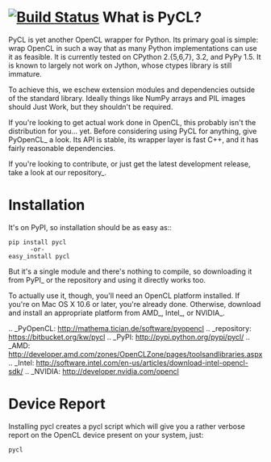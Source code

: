 [![Build Status](https://travis-ci.org/ucb-sejits/pycl.svg)](https://travis-ci.org/ucb-sejits/pycl)
What is PyCL?
=============

PyCL is yet another OpenCL wrapper for Python. Its primary goal is
simple: wrap OpenCL in such a way that as many Python 
implementations can use it as feasible. It is currently tested on 
CPython 2.{5,6,7}, 3.2, and PyPy 1.5. It is known to largely not work on
Jython, whose ctypes library is still immature.

To achieve this, we eschew extension modules and dependencies
outside of the standard library. Ideally things like NumPy arrays 
and PIL images should Just Work, but they shouldn't be required. 

If you're looking to get actual work done in OpenCL, this probably 
isn't the distribution for you... yet. Before considering using PyCL for
anything, give PyOpenCL_ a look. Its API is stable, its wrapper layer
is fast C++, and it has fairly reasonable dependencies. 

If you're looking to contribute, or just get the latest development
release, take a look at our repository_.

Installation
============

It's on PyPI, so installation should be as easy as::

    pip install pycl
          -or-
    easy_install pycl

But it's a single module and there's nothing to compile,
so downloading it from PyPI_ or the repository and using 
it directly works too.

To actually use it, though, you'll need an OpenCL platform installed.
If you're on Mac OS X 10.6 or later, you're already done. Otherwise,
download and install an appropriate platform from AMD_, Intel_, or
NVIDIA_.

.. _PyOpenCL: http://mathema.tician.de/software/pyopencl
.. _repository: https://bitbucket.org/kw/pycl
.. _PyPI: http://pypi.python.org/pypi/pycl/
.. _AMD: http://developer.amd.com/zones/OpenCLZone/pages/toolsandlibraries.aspx
.. _Intel: http://software.intel.com/en-us/articles/download-intel-opencl-sdk/
.. _NVIDIA: http://developer.nvidia.com/opencl

Device Report
=============
Installing pycl creates a pycl script which will give you a rather verbose report
on the OpenCL device present on your system, just:

    pycl
